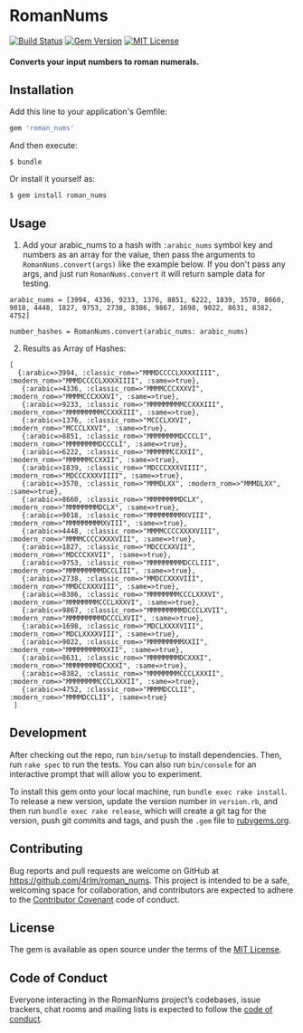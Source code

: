 # RomanNums

[![Build Status](https://travis-ci.org/4rlm/roman_nums.svg?branch=master)](https://travis-ci.org/4rlm/roman_nums)
[![Gem Version](https://badge.fury.io/rb/roman_nums.svg)](https://badge.fury.io/rb/roman_nums)
[![MIT License](https://img.shields.io/badge/License-MIT-yellow.svg)](https://opensource.org/licenses/MIT)

#### Converts your input numbers to roman numerals.


## Installation

Add this line to your application's Gemfile:

```ruby
gem 'roman_nums'
```

And then execute:

    $ bundle

Or install it yourself as:

    $ gem install roman_nums

## Usage

1. Add your arabic_nums to a hash with `:arabic_nums` symbol key and numbers as an array for the value, then pass the arguments to `RomanNums.convert(args)` like the example below.  If you don't pass any args, and just run `RomanNums.convert` it will return sample data for testing.

```
arabic_nums = [3994, 4336, 9233, 1376, 8851, 6222, 1839, 3570, 8660, 9018, 4448, 1827, 9753, 2738, 8386, 9867, 1698, 9022, 8631, 8382, 4752]

number_hashes = RomanNums.convert(arabic_nums: arabic_nums)
```

2. Results as Array of Hashes:

```
[
  {:arabic=>3994, :classic_rom=>"MMMDCCCCLXXXXIIII", :modern_rom=>"MMMDCCCCLXXXXIIII", :same=>true},
   {:arabic=>4336, :classic_rom=>"MMMMCCCXXXVI", :modern_rom=>"MMMMCCCXXXVI", :same=>true},
   {:arabic=>9233, :classic_rom=>"MMMMMMMMMCCXXXIII", :modern_rom=>"MMMMMMMMMCCXXXIII", :same=>true},
   {:arabic=>1376, :classic_rom=>"MCCCLXXVI", :modern_rom=>"MCCCLXXVI", :same=>true},
   {:arabic=>8851, :classic_rom=>"MMMMMMMMDCCCLI", :modern_rom=>"MMMMMMMMDCCCLI", :same=>true},
   {:arabic=>6222, :classic_rom=>"MMMMMMCCXXII", :modern_rom=>"MMMMMMCCXXII", :same=>true},
   {:arabic=>1839, :classic_rom=>"MDCCCXXXVIIII", :modern_rom=>"MDCCCXXXVIIII", :same=>true},
   {:arabic=>3570, :classic_rom=>"MMMDLXX", :modern_rom=>"MMMDLXX", :same=>true},
   {:arabic=>8660, :classic_rom=>"MMMMMMMMDCLX", :modern_rom=>"MMMMMMMMDCLX", :same=>true},
   {:arabic=>9018, :classic_rom=>"MMMMMMMMMXVIII", :modern_rom=>"MMMMMMMMMXVIII", :same=>true},
   {:arabic=>4448, :classic_rom=>"MMMMCCCCXXXXVIII", :modern_rom=>"MMMMCCCCXXXXVIII", :same=>true},
   {:arabic=>1827, :classic_rom=>"MDCCCXXVII", :modern_rom=>"MDCCCXXVII", :same=>true},
   {:arabic=>9753, :classic_rom=>"MMMMMMMMMDCCLIII", :modern_rom=>"MMMMMMMMMDCCLIII", :same=>true},
   {:arabic=>2738, :classic_rom=>"MMDCCXXXVIII", :modern_rom=>"MMDCCXXXVIII", :same=>true},
   {:arabic=>8386, :classic_rom=>"MMMMMMMMCCCLXXXVI", :modern_rom=>"MMMMMMMMCCCLXXXVI", :same=>true},
   {:arabic=>9867, :classic_rom=>"MMMMMMMMMDCCCLXVII", :modern_rom=>"MMMMMMMMMDCCCLXVII", :same=>true},
   {:arabic=>1698, :classic_rom=>"MDCLXXXXVIII", :modern_rom=>"MDCLXXXXVIII", :same=>true},
   {:arabic=>9022, :classic_rom=>"MMMMMMMMMXXII", :modern_rom=>"MMMMMMMMMXXII", :same=>true},
   {:arabic=>8631, :classic_rom=>"MMMMMMMMDCXXXI", :modern_rom=>"MMMMMMMMDCXXXI", :same=>true},
   {:arabic=>8382, :classic_rom=>"MMMMMMMMCCCLXXXII", :modern_rom=>"MMMMMMMMCCCLXXXII", :same=>true},
   {:arabic=>4752, :classic_rom=>"MMMMDCCLII", :modern_rom=>"MMMMDCCLII", :same=>true}
 ]
```


## Development

After checking out the repo, run `bin/setup` to install dependencies. Then, run `rake spec` to run the tests. You can also run `bin/console` for an interactive prompt that will allow you to experiment.

To install this gem onto your local machine, run `bundle exec rake install`. To release a new version, update the version number in `version.rb`, and then run `bundle exec rake release`, which will create a git tag for the version, push git commits and tags, and push the `.gem` file to [rubygems.org](https://rubygems.org).

## Contributing

Bug reports and pull requests are welcome on GitHub at https://github.com/4rlm/roman_nums. This project is intended to be a safe, welcoming space for collaboration, and contributors are expected to adhere to the [Contributor Covenant](http://contributor-covenant.org) code of conduct.

## License

The gem is available as open source under the terms of the [MIT License](https://opensource.org/licenses/MIT).


## Code of Conduct

Everyone interacting in the RomanNums project’s codebases, issue trackers, chat rooms and mailing lists is expected to follow the [code of conduct](https://github.com/4rlm/roman_nums/blob/master/CODE_OF_CONDUCT.md).
